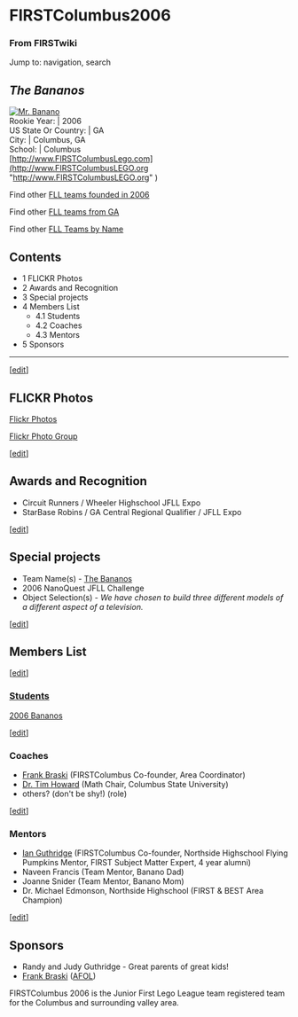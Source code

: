 # FIRSTColumbus2006

### From FIRSTwiki

Jump to: navigation, search

_The Bananos_  
---  
[![Mr. Banano](/media/8/85/Banano.jpg)](Image:Banano.jpg "Mr.
Banano" )  
Rookie Year: | 2006  
US State Or Country: | GA  
City: | Columbus, GA  
School: | Columbus  
[http://www.FIRSTColumbusLego.com](http://www.FIRSTColumbusLEGO.org
"http://www.FIRSTColumbusLEGO.org" )  
  
Find other [FLL teams founded in
2006](Category:FLL_teams_founded_in_2006 "Category:FLL teams
founded in 2006" )

Find other [FLL teams from
GA](/index.php?title=Category:FLL_teams_from_GA&action=edit "Category:FLL
teams from GA" )

Find other [FLL Teams by Name](Category:FLL_teams "Category:FLL
teams" )

  

## Contents

  * 1 FLICKR Photos
  * 2 Awards and Recognition
  * 3 Special projects
  * 4 Members List
    * 4.1 Students
    * 4.2 Coaches
    * 4.3 Mentors
  * 5 Sponsors  
---  
  
[[edit](/index.php?title=FIRSTColumbus2006&action=edit&section=1 "Edit
section: FLICKR Photos" )]

## FLICKR Photos

[Flickr Photos](http://www.flickr.com/photos/firstcolumbuslego/
"http://www.flickr.com/photos/firstcolumbuslego/" )

[Flickr Photo Group](http://www.flickr.com/groups/firstcolumbuslego/
"http://www.flickr.com/groups/firstcolumbuslego/" )

[[edit](/index.php?title=FIRSTColumbus2006&action=edit&section=2 "Edit
section: Awards and Recognition" )]

## Awards and Recognition

  * Circuit Runners / Wheeler Highschool JFLL Expo 
  * StarBase Robins / GA Central Regional Qualifier / JFLL Expo 

[[edit](/index.php?title=FIRSTColumbus2006&action=edit&section=3 "Edit
section: Special projects" )]

## Special projects

  * Team Name(s) - [The Bananos](http://www.flickr.com/groups/firstcolumbuslego/ "http://www.flickr.com/groups/firstcolumbuslego/" )
  * 2006 NanoQuest JFLL Challenge 
  * Object Selection(s) - _We have chosen to build three different models of a different aspect of a television._

[[edit](/index.php?title=FIRSTColumbus2006&action=edit&section=4 "Edit
section: Members List" )]

## Members List

[[edit](/index.php?title=FIRSTColumbus2006&action=edit&section=5 "Edit
section: Students" )]

### [Students](Students "Students" )

[2006 Bananos](2006_Bananos "2006 Bananos" )

[[edit](/index.php?title=FIRSTColumbus2006&action=edit&section=6 "Edit
section: Coaches" )]

### Coaches

  * [Frank Braski](Frank_Braski "Frank Braski" ) (FIRSTColumbus Co-founder, Area Coordinator) 
  * [Dr. Tim Howard](/index.php?title=Dr._Tim_Howard&action=edit "Dr. Tim Howard" ) (Math Chair, Columbus State University) 
  * others? (don't be shy!) (role) 

[[edit](/index.php?title=FIRSTColumbus2006&action=edit&section=7 "Edit
section: Mentors" )]

### Mentors

  * [Ian Guthridge](Ian_Guthridge "Ian Guthridge" ) (FIRSTColumbus Co-founder, Northside Highschool Flying Pumpkins Mentor, FIRST Subject Matter Expert, 4 year alumni) 
  * Naveen Francis (Team Mentor, Banano Dad) 
  * Joanne Snider (Team Mentor, Banano Mom) 
  * Dr. Michael Edmonson, Northside Highschool (FIRST &amp; BEST Area Champion) 

[[edit](/index.php?title=FIRSTColumbus2006&action=edit&section=8 "Edit
section: Sponsors" )]

## Sponsors

  * Randy and Judy Guthridge - Great parents of great kids! 
  * [Frank Braski](Frank_Braski "Frank Braski" ) ([AFOL](http://www.legofan.com "http://www.legofan.com" )) 

FIRSTColumbus 2006 is the Junior First Lego League team registered team for
the Columbus and surrounding valley area.

